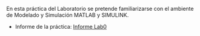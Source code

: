 En esta práctica del Laboratorio se pretende familiarizarse con el ambiente de
Modelado y Simulación MATLAB y SIMULINK.

- Informe de la práctica: [Informe Lab0](./Informe-Lab0.pdf)